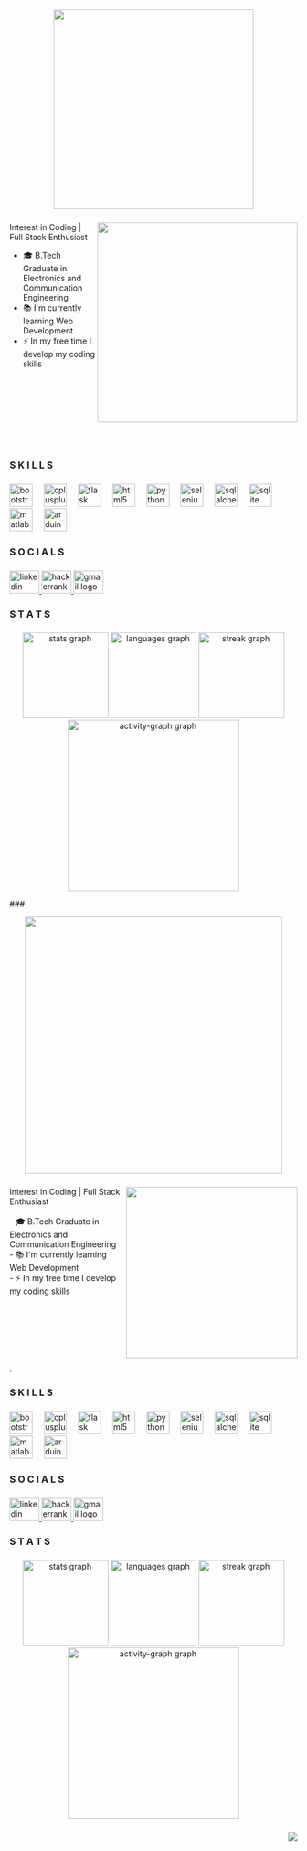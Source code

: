 <div align="center">

  <img height="350" src="https://github.com/user-attachments/assets/254b97b9-f996-45ff-98df-8b515cc2ca9d"  />
</div>

###
<div>
  <img align="right" height="350" src="https://github.com/user-attachments/assets/f340baec-23e6-4a06-81c0-c73f090b9ee2"  />
  
  ###
  
  <p align="left">Interest in Coding | Full Stack Enthusiast
    <ul>
      <li> 🎓 B.Tech Graduate in Electronics and Communication Engineering</li><li> 📚 I'm currently learning Web Development</li><li> ⚡ In my free time I develop my coding skills</li><br><br><br><br><br><br><br><br></p>
</div>

###

<h3 align="left">S K I L L S</h3>

###

<div align="left">
  <img src="https://cdn.jsdelivr.net/gh/devicons/devicon/icons/bootstrap/bootstrap-original.svg" height="40" alt="bootstrap logo"  />
  <img width="12" />
  <img src="https://cdn.jsdelivr.net/gh/devicons/devicon/icons/cplusplus/cplusplus-original.svg" height="40" alt="cplusplus logo"  />
  <img width="12" />
  <img src="https://cdn.jsdelivr.net/gh/devicons/devicon/icons/flask/flask-original.svg" height="40" alt="flask logo"  />
  <img width="12" />
  <img src="https://cdn.jsdelivr.net/gh/devicons/devicon/icons/html5/html5-original.svg" height="40" alt="html5 logo"  />
  <img width="12" />
  <img src="https://cdn.jsdelivr.net/gh/devicons/devicon/icons/python/python-original.svg" height="40" alt="python logo"  />
  <img width="12" />
  <img src="https://cdn.jsdelivr.net/gh/devicons/devicon/icons/selenium/selenium-original.svg" height="40" alt="selenium logo"  />
  <img width="12" />
  <img src="https://cdn.jsdelivr.net/gh/devicons/devicon/icons/sqlalchemy/sqlalchemy-original.svg" height="40" alt="sqlalchemy logo"  />
  <img width="12" />
  <img src="https://cdn.jsdelivr.net/gh/devicons/devicon/icons/sqlite/sqlite-original.svg" height="40" alt="sqlite logo"  />
  <img width="12" />
  <img src="https://cdn.jsdelivr.net/gh/devicons/devicon/icons/matlab/matlab-original.svg" height="40" alt="matlab logo"  />
  <img width="12" />
  <img src="https://cdn.jsdelivr.net/gh/devicons/devicon/icons/arduino/arduino-original.svg" height="40" alt="arduino logo"  />
</div>

###

<h3 align="left">S O C I A L S</h3>

###

<div align="left">
  <a href="https://www.linkedin.com/in/yashvvinie-santhakumar-38a177240/" target="_blank">
    <img src="https://raw.githubusercontent.com/maurodesouza/profile-readme-generator/master/src/assets/icons/social/linkedin/default.svg" width="52" height="40" alt="linkedin logo"  />
  </a>
  <a href="https://www.hackerrank.com/profile/yashvvinie2000" target="_blank">
    <img src="https://raw.githubusercontent.com/maurodesouza/profile-readme-generator/master/src/assets/icons/social/hackerrank/default.svg" width="52" height="40" alt="hackerrank logo"  />
  </a>
  <a href="yashvvinie2000@gmail.com" target="_blank">
    <img src="https://raw.githubusercontent.com/maurodesouza/profile-readme-generator/master/src/assets/icons/social/gmail/default.svg" width="52" height="40" alt="gmail logo"  />
  </a>
</div>

###

<h3 align="left">S T A T S</h3>

###

<div align="center">
  <img src="https://github-readme-stats.vercel.app/api?username=yashskumar9&hide_title=false&hide_rank=false&show_icons=true&include_all_commits=true&count_private=true&disable_animations=true&theme=dracula&locale=en&hide_border=false&order=1&custom_title=Yash's%20GitHubStats" height="150" alt="stats graph"  />
  <img src="https://github-readme-stats.vercel.app/api/top-langs?username=yashskumar9&locale=en&hide_title=false&layout=compact&card_width=320&langs_count=5&theme=dracula&hide_border=false&order=2" height="150" alt="languages graph"  />
  <img src="https://streak-stats.demolab.com?user=yashskumar9&locale=en&mode=daily&theme=dracula&hide_border=false&border_radius=5&order=3" height="150" alt="streak graph"  />
  <img src="https://github-readme-activity-graph.vercel.app/graph?username=yashskumar9&radius=16&theme=dracula&area=true&order=5&hide_border=false&custom_title=Contribution%20Chat" height="300" alt="activity-graph graph"  />
</div>

###<div align="center">
  <img height="450" src="https://github.com/user-attachments/assets/c116a141-7979-4c96-a46c-3e1a64d7c48e"  />
</div>

###

<img align="right" height="300" src="https://github.com/user-attachments/assets/f340baec-23e6-4a06-81c0-c73f090b9ee2"  />

###

<p align="left">Interest in Coding | Full Stack Enthusiast<br><br>-  🎓 B.Tech Graduate in Electronics and Communication Engineering<br>- 📚 I'm currently learning Web Development<br>- ⚡ In my free time I develop my coding skills<br><br><br><br><br><br><br><br>.</p>

###

<h3 align="left">S K I L L S</h3>

###

<div align="left">
  <img src="https://cdn.jsdelivr.net/gh/devicons/devicon/icons/bootstrap/bootstrap-original.svg" height="40" alt="bootstrap logo"  />
  <img width="12" />
  <img src="https://cdn.jsdelivr.net/gh/devicons/devicon/icons/cplusplus/cplusplus-original.svg" height="40" alt="cplusplus logo"  />
  <img width="12" />
  <img src="https://cdn.jsdelivr.net/gh/devicons/devicon/icons/flask/flask-original.svg" height="40" alt="flask logo"  />
  <img width="12" />
  <img src="https://cdn.jsdelivr.net/gh/devicons/devicon/icons/html5/html5-original.svg" height="40" alt="html5 logo"  />
  <img width="12" />
  <img src="https://cdn.jsdelivr.net/gh/devicons/devicon/icons/python/python-original.svg" height="40" alt="python logo"  />
  <img width="12" />
  <img src="https://cdn.jsdelivr.net/gh/devicons/devicon/icons/selenium/selenium-original.svg" height="40" alt="selenium logo"  />
  <img width="12" />
  <img src="https://cdn.jsdelivr.net/gh/devicons/devicon/icons/sqlalchemy/sqlalchemy-original.svg" height="40" alt="sqlalchemy logo"  />
  <img width="12" />
  <img src="https://cdn.jsdelivr.net/gh/devicons/devicon/icons/sqlite/sqlite-original.svg" height="40" alt="sqlite logo"  />
  <img width="12" />
  <img src="https://cdn.jsdelivr.net/gh/devicons/devicon/icons/matlab/matlab-original.svg" height="40" alt="matlab logo"  />
  <img width="12" />
  <img src="https://cdn.jsdelivr.net/gh/devicons/devicon/icons/arduino/arduino-original.svg" height="40" alt="arduino logo"  />
</div>

###

<h3 align="left">S O C I A L S</h3>

###

<div align="left">
  <a href="https://www.linkedin.com/in/yashvvinie-santhakumar-38a177240/" target="_blank">
    <img src="https://raw.githubusercontent.com/maurodesouza/profile-readme-generator/master/src/assets/icons/social/linkedin/default.svg" width="52" height="40" alt="linkedin logo"  />
  </a>
  <a href="https://www.hackerrank.com/profile/yashvvinie2000" target="_blank">
    <img src="https://raw.githubusercontent.com/maurodesouza/profile-readme-generator/master/src/assets/icons/social/hackerrank/default.svg" width="52" height="40" alt="hackerrank logo"  />
  </a>
  <a href="yashvvinie2000@gmail.com" target="_blank">
    <img src="https://raw.githubusercontent.com/maurodesouza/profile-readme-generator/master/src/assets/icons/social/gmail/default.svg" width="52" height="40" alt="gmail logo"  />
  </a>
</div>

###

<h3 align="left">S T A T S</h3>

###

<div align="center">
  <img src="https://github-readme-stats.vercel.app/api?username=yashskumar9&hide_title=false&hide_rank=false&show_icons=true&include_all_commits=true&count_private=true&disable_animations=true&theme=dracula&locale=en&hide_border=false&order=1&custom_title=Yash's%20GitHubStats" height="150" alt="stats graph"  />
  <img src="https://github-readme-stats.vercel.app/api/top-langs?username=yashskumar9&locale=en&hide_title=false&layout=compact&card_width=320&langs_count=5&theme=dracula&hide_border=false&order=2" height="150" alt="languages graph"  />
  <img src="https://streak-stats.demolab.com?user=yashskumar9&locale=en&mode=daily&theme=dracula&hide_border=false&border_radius=5&order=3" height="150" alt="streak graph"  />
  <img src="https://github-readme-activity-graph.vercel.app/graph?username=yashskumar9&radius=16&theme=dracula&area=true&order=5&hide_border=false&custom_title=Contribution%20Chat" height="300" alt="activity-graph graph"  />
</div>

###

<img align="right" src="https://visitor-badge.laobi.icu/badge?page_id=yashskumar9.yashskumar9&left_color=darkslategrey&right_color=yellowgreen"  />

###
